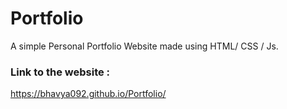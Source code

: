 # Portfolio

A simple Personal Portfolio Website made using HTML/ CSS / Js.

### Link to the website :

https://bhavya092.github.io/Portfolio/
